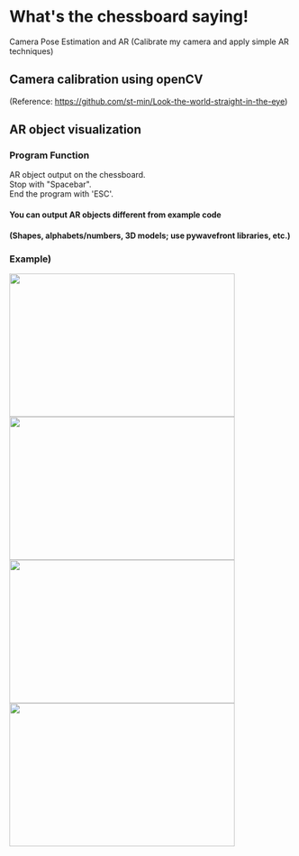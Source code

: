 # What's the chessboard saying!
Camera Pose Estimation and AR (Calibrate my camera and apply simple AR techniques)
  
  
## Camera calibration using openCV
(Reference: https://github.com/st-min/Look-the-world-straight-in-the-eye)
  
  
## AR object visualization
  
### Program Function  
AR object output on the chessboard.  
Stop with "Spacebar".  
End the program with 'ESC'.  

  
#### You can output AR objects different from example code  
#### (Shapes, alphabets/numbers, 3D models; use pywavefront libraries, etc.)

  
### Example)  
<img src="https://github.com/st-min/What-s-the-chessboard-saying-/assets/70586865/dc674d87-f7ea-479a-a7f8-688d89a8c37e" width="400" height="254"/>
<img src="https://github.com/st-min/What-s-the-chessboard-saying-/assets/70586865/97ec7581-0183-42db-bedc-bfc75137e9c5" width="400" height="254"/>
<img src="https://github.com/st-min/What-s-the-chessboard-saying-/assets/70586865/e526c99f-3735-4ac4-b21f-39809f825afa" width="400" height="254"/>
<img src="https://github.com/st-min/What-s-the-chessboard-saying-/assets/70586865/71499c0c-229f-45d1-afc3-28f62e813f08" width="400" height="254"/>



